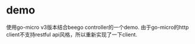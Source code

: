 # demo

使用go-micro v3版本结合beego controller的一个demo. 由于go-micro的http client不支持restful api风格，所以重新实现了一下client.
